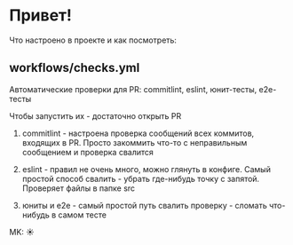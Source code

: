 # Привет!

Что настроено в проекте и как посмотреть:

## workflows/checks.yml

Автоматические проверки для PR: commitlint, eslint, юнит-тесты, e2e-тесты

Чтобы запустить их - достаточно открыть PR

1. commitlint - настроена проверка сообщений всех коммитов, входящих в PR. Просто закоммить что-то с неправильным сообщением и проверка свалится

2. eslint - правил не очень много, можно глянуть в конфиге. Самый простой способ свалить - убрать где-нибудь точку с запятой. Проверяет файлы в папке src

3. юниты и e2e - самый простой путь свалить проверку - сломать что-нибудь в самом тесте

MK: ☀